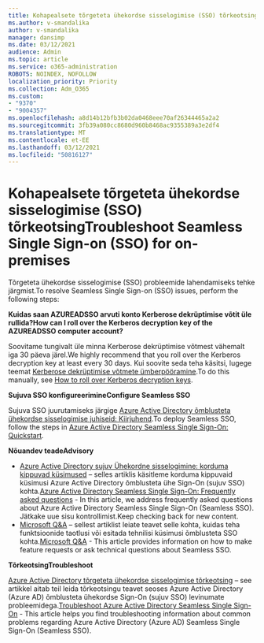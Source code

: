 ```yaml
---
title: Kohapealsete tõrgeteta ühekordse sisselogimise (SSO) tõrkeotsing
ms.author: v-smandalika
author: v-smandalika
manager: dansimp
ms.date: 03/12/2021
audience: Admin
ms.topic: article
ms.service: o365-administration
ROBOTS: NOINDEX, NOFOLLOW
localization_priority: Priority
ms.collection: Adm_O365
ms.custom:
- "9370"
- "9004357"
ms.openlocfilehash: a8d14b12bfb3b02da0468eee70af26344465a2a2
ms.sourcegitcommit: 3fb39a080cc8680d960b8468ac9355389a3e2df4
ms.translationtype: MT
ms.contentlocale: et-EE
ms.lasthandoff: 03/12/2021
ms.locfileid: "50816127"
---
```

# <a name="troubleshoot-seamless-single-sign-on-sso-for-on-premises"></a><span data-ttu-id="70473-102">Kohapealsete tõrgeteta ühekordse sisselogimise (SSO) tõrkeotsing</span><span class="sxs-lookup"><span data-stu-id="70473-102">Troubleshoot Seamless Single Sign-on (SSO) for on-premises</span></span>

<span data-ttu-id="70473-103">Tõrgeteta ühekordse sisselogimise (SSO) probleemide lahendamiseks tehke järgmist.</span><span class="sxs-lookup"><span data-stu-id="70473-103">To resolve Seamless Single Sign-on (SSO) issues, perform the following steps:</span></span>

<span data-ttu-id="70473-104">**Kuidas saan AZUREADSSO arvuti konto Kerberose dekrüptimise võtit üle rullida?**</span><span class="sxs-lookup"><span data-stu-id="70473-104">**How can I roll over the Kerberos decryption key of the AZUREADSSO computer account?**</span></span>

<span data-ttu-id="70473-105">Soovitame tungivalt üle minna Kerberose dekrüptimise võtmest vähemalt iga 30 päeva järel.</span><span class="sxs-lookup"><span data-stu-id="70473-105">We highly recommend that you roll over the Kerberos decryption key at least every 30 days.</span></span> <span data-ttu-id="70473-106">Kui soovite seda teha käsitsi, lugege teemat [Kerberose dekrüptimise võtmete ümberpööramine](https://docs.microsoft.com/azure/active-directory/hybrid/how-to-connect-sso-faq#).</span><span class="sxs-lookup"><span data-stu-id="70473-106">To do this manually, see [How to roll over Kerberos decryption keys](https://docs.microsoft.com/azure/active-directory/hybrid/how-to-connect-sso-faq#).</span></span>

<span data-ttu-id="70473-107">**Sujuva SSO konfigureerimine**</span><span class="sxs-lookup"><span data-stu-id="70473-107">**Configure Seamless SSO**</span></span>

<span data-ttu-id="70473-108">Sujuva SSO juurutamiseks järgige [Azure Active Directory õmblusteta ühekordse sisselogimise juhiseid: Kiirjuhend](https://docs.microsoft.com/azure/active-directory/hybrid/how-to-connect-sso-quick-start#step-5-roll-over-keys).</span><span class="sxs-lookup"><span data-stu-id="70473-108">To deploy Seamless SSO, follow the steps in [Azure Active Directory Seamless Single Sign-On: Quickstart](https://docs.microsoft.com/azure/active-directory/hybrid/how-to-connect-sso-quick-start#step-5-roll-over-keys).</span></span>

<span data-ttu-id="70473-109">**Nõuandev teade**</span><span class="sxs-lookup"><span data-stu-id="70473-109">**Advisory**</span></span>

- <span data-ttu-id="70473-110">[Azure Active Directory sujuv Ühekordne sisselogimine: korduma kippuvad küsimused](https://docs.microsoft.com/azure/active-directory/hybrid/how-to-connect-sso-faq) – selles artiklis käsitleme korduma kippuvaid küsimusi Azure Active Directory õmblusteta ühe Sign-On (sujuv SSO) kohta.</span><span class="sxs-lookup"><span data-stu-id="70473-110">[Azure Active Directory Seamless Single Sign-On: Frequently asked questions](https://docs.microsoft.com/azure/active-directory/hybrid/how-to-connect-sso-faq) - In this article, we address frequently asked questions about Azure Active Directory Seamless Single Sign-On (Seamless SSO).</span></span> <span data-ttu-id="70473-111">Jätkake uue sisu kontrollimist.</span><span class="sxs-lookup"><span data-stu-id="70473-111">Keep checking back for new content.</span></span>
- <span data-ttu-id="70473-112">[Microsoft Q&A](https://docs.microsoft.com/answers/topics/azure-ad-single-sign-on.html) – sellest artiklist leiate teavet selle kohta, kuidas teha funktsioonide taotlusi või esitada tehnilisi küsimusi õmblusteta SSO kohta.</span><span class="sxs-lookup"><span data-stu-id="70473-112">[Microsoft Q&A](https://docs.microsoft.com/answers/topics/azure-ad-single-sign-on.html) - This article provides information on how to make feature requests or ask technical questions about Seamless SSO.</span></span>

<span data-ttu-id="70473-113">**Tõrkeotsing**</span><span class="sxs-lookup"><span data-stu-id="70473-113">**Troubleshoot**</span></span>

<span data-ttu-id="70473-114">[Azure Active Directory tõrgeteta ühekordse sisselogimise tõrkeotsing](https://docs.microsoft.com/azure/active-directory/hybrid/tshoot-connect-sso) – see artikkel aitab teil leida tõrkeotsingu teavet seoses Azure Active Directory (Azure AD) õmblusteta ühekordse Sign-On (sujuv SSO) levinumate probleemidega.</span><span class="sxs-lookup"><span data-stu-id="70473-114">[Troubleshoot Azure Active Directory Seamless Single Sign-On](https://docs.microsoft.com/azure/active-directory/hybrid/tshoot-connect-sso) - This article helps you find troubleshooting information about common problems regarding Azure Active Directory (Azure AD) Seamless Single Sign-On (Seamless SSO).</span></span>







